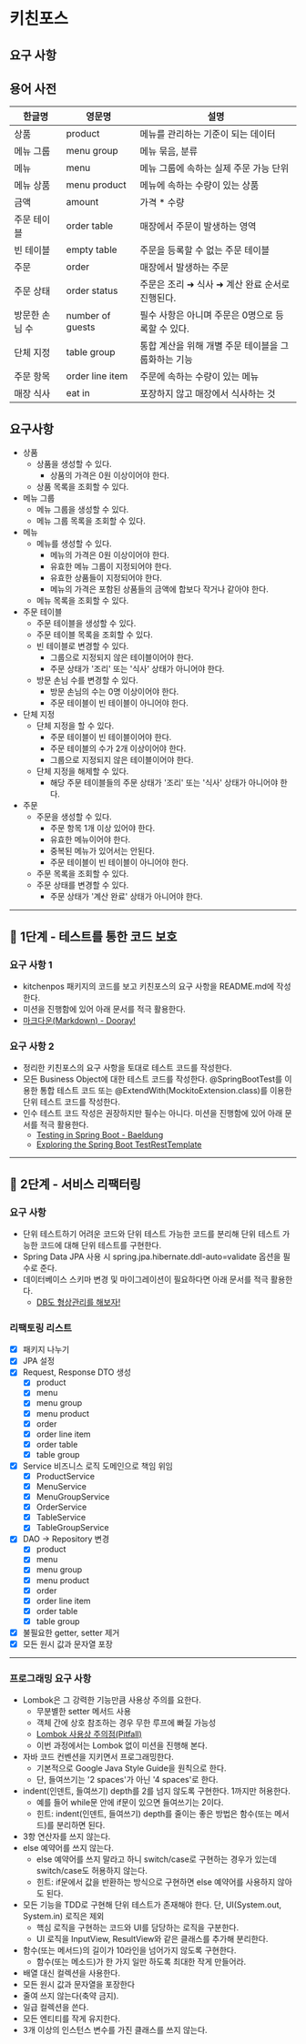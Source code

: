 # 키친포스

## 요구 사항

## 용어 사전

| 한글명 | 영문명 | 설명 |
| --- | --- | --- |
| 상품 | product | 메뉴를 관리하는 기준이 되는 데이터 |
| 메뉴 그룹 | menu group | 메뉴 묶음, 분류 |
| 메뉴 | menu | 메뉴 그룹에 속하는 실제 주문 가능 단위 |
| 메뉴 상품 | menu product | 메뉴에 속하는 수량이 있는 상품 |
| 금액 | amount | 가격 * 수량 |
| 주문 테이블 | order table | 매장에서 주문이 발생하는 영역 |
| 빈 테이블 | empty table | 주문을 등록할 수 없는 주문 테이블 |
| 주문 | order | 매장에서 발생하는 주문 |
| 주문 상태 | order status | 주문은 조리 ➜ 식사 ➜ 계산 완료 순서로 진행된다. |
| 방문한 손님 수 | number of guests | 필수 사항은 아니며 주문은 0명으로 등록할 수 있다. |
| 단체 지정 | table group | 통합 계산을 위해 개별 주문 테이블을 그룹화하는 기능 |
| 주문 항목 | order line item | 주문에 속하는 수량이 있는 메뉴 |
| 매장 식사 | eat in | 포장하지 않고 매장에서 식사하는 것 |

## 요구사항
- 상품
  - 상품을 생성할 수 있다.
    - 상품의 가격은 0원 이상이어야 한다.
  - 상품 목록을 조회할 수 있다.
- 메뉴 그룹
  - 메뉴 그룹을 생성할 수 있다.
  - 메뉴 그룹 목록을 조회할 수 있다.
- 메뉴
  - 메뉴를 생성할 수 있다.
    - 메뉴의 가격은 0원 이상이어야 한다.
    - 유효한 메뉴 그룹이 지정되어야 한다.
    - 유효한 상품들이 지정되어야 한다.
    - 메뉴의 가격은 포함된 상품들의 금액에 합보다 작거나 같아야 한다.
  - 메뉴 목록을 조회할 수 있다.
- 주문 테이블
  - 주문 테이블을 생성할 수 있다.
  - 주문 테이블 목록을 조회할 수 있다.
  - 빈 테이블로 변경할 수 있다.
    - 그룹으로 지정되지 않은 테이블이어야 한다.
    - 주문 상태가 '조리' 또는 '식사' 상태가 아니어야 한다.
  - 방문 손님 수를 변경할 수 있다.
    - 방문 손님의 수는 0명 이상이어야 한다.
    - 주문 테이블이 빈 테이블이 아니어야 한다.
- 단체 지정
  - 단체 지정을 할 수 있다.
    - 주문 테이블이 빈 테이블이어야 한다.
    - 주문 테이블의 수가 2개 이상이어야 한다.
    - 그룹으로 지정되지 않은 테이블이어야 한다.
  - 단체 지정을 해제할 수 있다.
    - 해당 주문 테이블들의 주문 상태가 '조리' 또는 '식사' 상태가 아니어야 한다.
- 주문
  - 주문을 생성할 수 있다.
    - 주문 항목 1개 이상 있어야 한다.
    - 유효한 메뉴이어야 한다.
    - 중복된 메뉴가 있어서는 안된다.
    - 주문 테이블이 빈 테이블이 아니어야 한다.
  - 주문 목록을 조회할 수 있다.
  - 주문 상태를 변경할 수 있다.
    - 주문 상태가 '계산 완료' 상태가 아니어야 한다.
    
---
## 🚀 1단계 - 테스트를 통한 코드 보호
### 요구 사항 1
- kitchenpos 패키지의 코드를 보고 키친포스의 요구 사항을 README.md에 작성한다. 
- 미션을 진행함에 있어 아래 문서를 적극 활용한다.
- <a href="https://dooray.com/htmls/guides/markdown_ko_KR.html">마크다운(Markdown) - Dooray!</a>

### 요구 사항 2
- 정리한 키친포스의 요구 사항을 토대로 테스트 코드를 작성한다. 
- 모든 Business Object에 대한 테스트 코드를 작성한다. @SpringBootTest를 이용한 통합 테스트 코드 또는 @ExtendWith(MockitoExtension.class)를 이용한 단위 테스트 코드를 작성한다.
- 인수 테스트 코드 작성은 권장하지만 필수는 아니다. 미션을 진행함에 있어 아래 문서를 적극 활용한다.
    - [Testing in Spring Boot - Baeldung](https://www.baeldung.com/spring-boot-testing)
    - [Exploring the Spring Boot TestRestTemplate](https://www.baeldung.com/spring-boot-testresttemplate)

---
## 🚀 2단계 - 서비스 리팩터링
### 요구 사항
- 단위 테스트하기 어려운 코드와 단위 테스트 가능한 코드를 분리해 단위 테스트 가능한 코드에 대해 단위 테스트를 구현한다.
- Spring Data JPA 사용 시 spring.jpa.hibernate.ddl-auto=validate 옵션을 필수로 준다.
- 데이터베이스 스키마 변경 및 마이그레이션이 필요하다면 아래 문서를 적극 활용한다.
  - [DB도 형상관리를 해보자!](https://meetup.toast.com/posts/173)

### 리팩토링 리스트
- [x] 패키지 나누기
- [x] JPA 설정
- [x] Request, Response DTO 생성
  - [x] product
  - [x] menu
  - [x] menu group
  - [x] menu product
  - [x] order
  - [x] order line item
  - [x] order table
  - [x] table group
- [x] Service 비즈니스 로직 도메인으로 책임 위임
  - [x] ProductService
  - [x] MenuService
  - [x] MenuGroupService
  - [x] OrderService
  - [x] TableService
  - [x] TableGroupService
- [x] DAO -> Repository 변경
  - [x] product
  - [x] menu
  - [x] menu group
  - [x] menu product
  - [x] order
  - [x] order line item
  - [x] order table
  - [x] table group
- [x] 불필요한 getter, setter 제거
- [x] 모든 원시 값과 문자열 포장

---
### 프로그래밍 요구 사항
- Lombok은 그 강력한 기능만큼 사용상 주의를 요한다.
  - 무분별한 setter 메서드 사용
  - 객체 간에 상호 참조하는 경우 무한 루프에 빠질 가능성
  - [Lombok 사용상 주의점(Pitfall)](https://kwonnam.pe.kr/wiki/java/lombok/pitfall)
  - 이번 과정에서는 Lombok 없이 미션을 진행해 본다.
- 자바 코드 컨벤션을 지키면서 프로그래밍한다.
  - 기본적으로 Google Java Style Guide을 원칙으로 한다.
  - 단, 들여쓰기는 '2 spaces'가 아닌 '4 spaces'로 한다.
- indent(인덴트, 들여쓰기) depth를 2를 넘지 않도록 구현한다. 1까지만 허용한다.
  - 예를 들어 while문 안에 if문이 있으면 들여쓰기는 2이다.
  - 힌트: indent(인덴트, 들여쓰기) depth를 줄이는 좋은 방법은 함수(또는 메서드)를 분리하면 된다.
- 3항 연산자를 쓰지 않는다.
- else 예약어를 쓰지 않는다.
  - else 예약어를 쓰지 말라고 하니 switch/case로 구현하는 경우가 있는데 switch/case도 허용하지 않는다.
  - 힌트: if문에서 값을 반환하는 방식으로 구현하면 else 예약어를 사용하지 않아도 된다.
- 모든 기능을 TDD로 구현해 단위 테스트가 존재해야 한다. 단, UI(System.out, System.in) 로직은 제외
  - 핵심 로직을 구현하는 코드와 UI를 담당하는 로직을 구분한다.
  - UI 로직을 InputView, ResultView와 같은 클래스를 추가해 분리한다.
- 함수(또는 메서드)의 길이가 10라인을 넘어가지 않도록 구현한다.
  - 함수(또는 메소드)가 한 가지 일만 하도록 최대한 작게 만들어라.
- 배열 대신 컬렉션을 사용한다.
- 모든 원시 값과 문자열을 포장한다
- 줄여 쓰지 않는다(축약 금지).
- 일급 컬렉션을 쓴다.
- 모든 엔티티를 작게 유지한다.
- 3개 이상의 인스턴스 변수를 가진 클래스를 쓰지 않는다.

